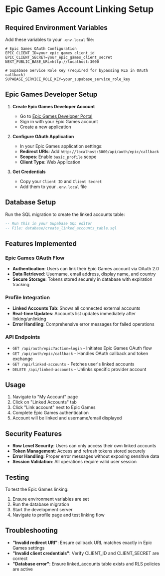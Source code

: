 # Epic Games Account Linking Setup

## Required Environment Variables

Add these variables to your `.env.local` file:

```env
# Epic Games OAuth Configuration
EPIC_CLIENT_ID=your_epic_games_client_id
EPIC_CLIENT_SECRET=your_epic_games_client_secret
NEXT_PUBLIC_BASE_URL=http://localhost:3000

# Supabase Service Role Key (required for bypassing RLS in OAuth callback)
SUPABASE_SERVICE_ROLE_KEY=your_supabase_service_role_key
```

## Epic Games Developer Setup

1. **Create Epic Games Developer Account**
   - Go to [Epic Games Developer Portal](https://dev.epicgames.com/)
   - Sign in with your Epic Games account
   - Create a new application

2. **Configure OAuth Application**
   - In your Epic Games application settings:
   - **Redirect URIs**: Add `http://localhost:3000/api/auth/epic/callback`
   - **Scopes**: Enable `basic_profile` scope
   - **Client Type**: Web Application

3. **Get Credentials**
   - Copy your `Client ID` and `Client Secret`
   - Add them to your `.env.local` file

## Database Setup

Run the SQL migration to create the linked accounts table:

```sql
-- Run this in your Supabase SQL editor
-- File: database/create_linked_accounts_table.sql
```

## Features Implemented

### Epic Games OAuth Flow
- **Authentication**: Users can link their Epic Games account via OAuth 2.0
- **Data Retrieved**: Username, email address, display name, and country
- **Secure Storage**: Tokens stored securely in database with expiration tracking

### Profile Integration
- **Linked Accounts Tab**: Shows all connected external accounts
- **Real-time Updates**: Accounts list updates immediately after linking/unlinking
- **Error Handling**: Comprehensive error messages for failed operations

### API Endpoints
- `GET /api/auth/epic?action=login` - Initiates Epic Games OAuth flow
- `GET /api/auth/epic/callback` - Handles OAuth callback and token exchange
- `GET /api/linked-accounts` - Fetches user's linked accounts
- `DELETE /api/linked-accounts` - Unlinks specific provider account

## Usage

1. Navigate to "My Account" page
2. Click on "Linked Accounts" tab
3. Click "Link account" next to Epic Games
4. Complete Epic Games authentication
5. Account will be linked and username/email displayed

## Security Features

- **Row Level Security**: Users can only access their own linked accounts
- **Token Management**: Access and refresh tokens stored securely
- **Error Handling**: Proper error messages without exposing sensitive data
- **Session Validation**: All operations require valid user session

## Testing

To test the Epic Games linking:
1. Ensure environment variables are set
2. Run the database migration
3. Start the development server
4. Navigate to profile page and test linking flow

## Troubleshooting

- **"Invalid redirect URI"**: Ensure callback URL matches exactly in Epic Games settings
- **"Invalid client credentials"**: Verify CLIENT_ID and CLIENT_SECRET are correct
- **"Database error"**: Ensure linked_accounts table exists and RLS policies are active
